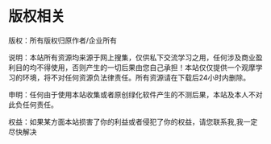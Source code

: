 # 版权相关


版权：所有版权归原作者/企业所有

说明：本站所有资源均来源于网上搜集，仅供私下交流学习之用，任何涉及商业盈利目的均不得使用，否则产生的一切后果由您自己承担！本站仅仅提供一个观摩学习的环境，将不对任何资源负法律责任。所有资源请在下载后24小时内删除。

申明：任何由于使用本站收集或者原创绿化软件产生的不测后果，本站及本人不对此负任何责任。

权益：如果某方面本站损害了你的利益或者侵犯了你的权益，请您联系我,我一定尽快解决